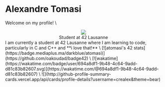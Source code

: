 # Alexandre Tomasi
Welcome on my profile! \
<div align="center">
  <img src="https://media1.tenor.com/m/pvFJwncehzIAAAAC/hello-there-private-from-penguins-of-madagascar.gif">
</div>
<center>Student at 42 Lausanne</center>
I am currently a student at 42 Lausanne where I am learning to code, particularly in C and C++ and **i love that!** \
[![atomasi's 42 stats](https://badge.mediaplus.ma/darkblue/atomasi)](https://github.com/oakoudad/badge42) \
[![wakatime](https://wakatime.com/badge/user/694a8df1-9b48-4c64-9add-d81c83b82607.svg)](https://wakatime.com/@694a8df1-9b48-4c64-9add-d81c83b82607) \
![](http://github-profile-summary-cards.vercel.app/api/cards/profile-details?username=crealex&theme=bear)


